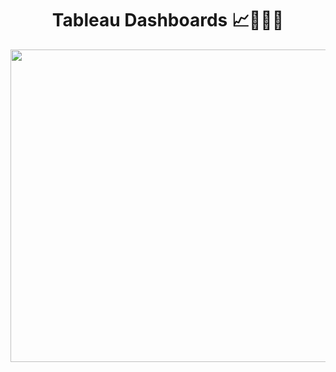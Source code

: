 <h1 align="center">Tableau Dashboards 📈👨🏻‍💻</h1>  


<p align="center">
  <img 
    width="900"
    height="500"
    src="https://github.com/00arunkumar/Tableau-Dashboards/blob/main/dashboards.gif">
</p>
